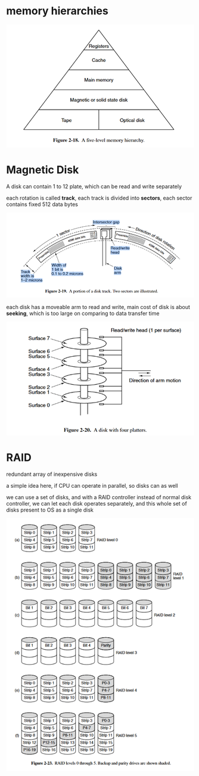 # memory hierarchies

![](2023-06-03-10-08-31.png)

# Magnetic Disk

A disk can contain 1 to 12 plate, which can be read and write separately

each rotation is called **track**, each track is divided into **sectors**, each sector contains fixed 512 data bytes

![](2023-06-03-10-20-41.png)

each disk has a moveable arm to read and write, main cost of disk is about **seeking**, which is too large on comparing to data transfer time

![](2023-06-03-10-25-27.png)

# RAID

redundant array of inexpensive disks

a simple idea here, if CPU can operate in parallel, so disks can as well

we can use a set of disks, and with a RAID controller instead of normal disk controller, we can let each disk operates separately, and this whole set of disks present to OS as a single disk

![](2023-06-03-10-38-58.png)